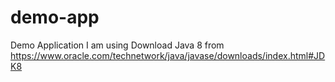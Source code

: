 # demo-app
Demo Application I am using
Download Java 8 from https://www.oracle.com/technetwork/java/javase/downloads/index.html#JDK8
